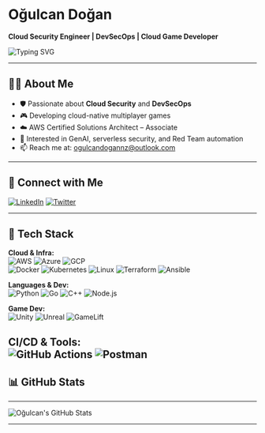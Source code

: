 # Oğulcan Doğan  
**Cloud Security Engineer | DevSecOps | Cloud Game Developer**  

![Typing SVG](https://readme-typing-svg.demolab.com?font=Fira+Code&pause=1000&color=F78C6C&width=435&lines=🚀+Cloud+Security+Enthusiast;🎮+Cloud-Native+Game+Developer;☁️+AWS+Certified+%7C+DevSecOps+Architect)

---

## 👨‍💻 About Me

- 🛡️ Passionate about **Cloud Security** and **DevSecOps**
- 🎮 Developing cloud-native multiplayer games  
- ☁️ AWS Certified Solutions Architect – Associate  
- 🧠 Interested in GenAI, serverless security, and Red Team automation  
- 📫 Reach me at: ogulcandogannz@outlook.com

---

## 🔗 Connect with Me

[![LinkedIn](https://skillicons.dev/icons?i=linkedin)](https://linkedin.com/in/oğulcan-doğan-a8b18420b)
[![Twitter](https://skillicons.dev/icons?i=twitter)](https://twitter.com/0gulcandogan)

---

## 🧰 Tech Stack

**Cloud & Infra:**  
![AWS](https://skillicons.dev/icons?i=aws) ![Azure](https://skillicons.dev/icons?i=azure) ![GCP](https://skillicons.dev/icons?i=gcp)  
![Docker](https://skillicons.dev/icons?i=docker) ![Kubernetes](https://skillicons.dev/icons?i=kubernetes) ![Linux](https://skillicons.dev/icons?i=linux)
![Terraform](https://skillicons.dev/icons?i=terraform) ![Ansible](https://skillicons.dev/icons?i=ansible)

**Languages & Dev:**  
![Python](https://skillicons.dev/icons?i=python) ![Go](https://skillicons.dev/icons?i=go) ![C++](https://skillicons.dev/icons?i=cpp) ![Node.js](https://skillicons.dev/icons?i=nodejs)  

**Game Dev:**  
![Unity](https://skillicons.dev/icons?i=unity) ![Unreal](https://skillicons.dev/icons?i=unreal) ![GameLift](https://upload.wikimedia.org/wikipedia/commons/thumb/0/0e/Amazon_GameLift_logo.svg/1200px-Amazon_GameLift_logo.svg.png)

**CI/CD & Tools:**  
![GitHub Actions](https://skillicons.dev/icons?i=githubactions) ![Postman](https://skillicons.dev/icons?i=postman) 
---

## 📊 GitHub Stats
---

![Oğulcan's GitHub Stats](https://github-readme-stats.vercel.app/api?username=0gulcandogan&show_icons=true&theme=tokyonight&hide_border=true)

---

